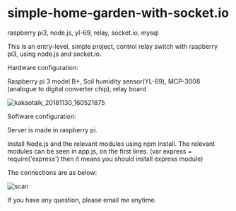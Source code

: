 # simple-home-garden-with-socket.io
raspberry pi3, node.js, yl-69, relay, socket.io, mysql

This is an entry-level, simple project, control relay switch with raspberry pi3, using node.js and socket.io. 

Hardware configuration:

Raspberry pi 3 model B+, Soil humidity sensor(YL-69), MCP-3008 (analogue to digital converter chip), relay board

![kakaotalk_20181130_160521875](https://user-images.githubusercontent.com/43929562/49565485-9ebf8000-f96a-11e8-8ce1-7abf9ab7e21c.jpg)

Software configuration:

Server is made in raspberry pi. 

Install Node.js and the relevant modules using npm install. 
The relevant modules can be seen in app.js, on the first lines. (var express = require('express') then it means you should install express module)


The connections are as below:

![scan](https://user-images.githubusercontent.com/43929562/49572647-932a8400-f97f-11e8-9a8f-ee482c756719.jpg)

If you have any question, please email me anytime.
